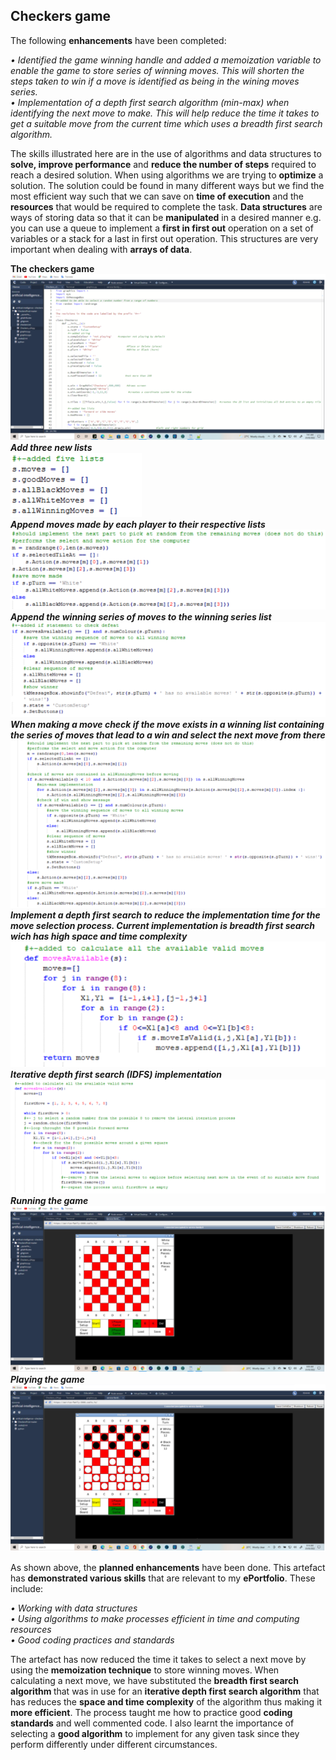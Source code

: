 <h2>Checkers game</h2>
<p>The following <b>enhancements</b> have been completed:</p>
<p><i>• Identified the game winning handle and added a memoization variable to enable the game to store series of winning moves. This will shorten the steps taken to win if a move is identified as being in the wining moves series.<br>
• Implementation of a depth first search algorithm (min-max) when identifying the next move to make. This will help reduce the time it takes to get a suitable move from the current time which uses a breadth first search algorithm.</i><br></p>
<p>The skills illustrated here are in the use of algorithms and data structures to <b>solve, improve performance</b> and <b>reduce the number of steps</b> required to reach a desired solution. When using algorithms we are trying to <b>optimize</b> a solution. The solution could be found in many different ways but we find the most efficient way such that we can save on <b>time of execution</b> and the <b>resources</b> that would be required to complete the task. <b>Data structures</b> are ways of storing data so that it can be <b>manipulated</b> in a desired manner e.g. you can use a queue to implement a <b>first in first out</b> operation on a set of variables or a stack for a last in first out operation. This structures are very important when dealing with <b>arrays of data</b>.</p>

<b>The checkers game</b>
	<img src="https://github.com/EdwardMoenga/checkers/blob/main/pics/Picture1.png"><br>
<b><i>Add three new lists</i></b><br>
	<img src="https://github.com/EdwardMoenga/checkers/blob/main/pics/Picture2.png"><br>
<b><i>Append moves made by each player to their respective lists</i></b><br>
	<img src="https://github.com/EdwardMoenga/checkers/blob/main/pics/Picture3.png"><br>
<b><i>Append the winning series of moves to the winning series list</i></b><br>
	<img src="https://github.com/EdwardMoenga/checkers/blob/main/pics/Picture4.png"><br>
<b><i>When making a move check if the move exists in a winning list containing the series of moves that lead to a win and select the next move from there</i></b><br>
	<img src="https://github.com/EdwardMoenga/checkers/blob/main/pics/Picture5.png"><br>
<b><i>Implement a depth first search to reduce the implementation time for the move selection process. Current implementation is breadth first search wich has high space and time complexity</i></b><br>
	<img src="https://github.com/EdwardMoenga/checkers/blob/main/pics/Picture6.png"><br>
<b><i>Iterative depth first search (IDFS) implementation</i></b><br>
	<img src="https://github.com/EdwardMoenga/checkers/blob/main/pics/Picture7.png"><br>
<b><i>Running the game</i></b><br>
	<img src="https://github.com/EdwardMoenga/checkers/blob/main/pics/Picture8.png"><br>
<b><i>Playing the game</i></b><br>
	<img src="https://github.com/EdwardMoenga/checkers/blob/main/pics/Picture9.png"><br>

<p>As shown above, the <b>planned enhancements</b> have been done. This artefact has <b>demonstrated various skills</b> that are relevant to my <b>ePortfolio</b>. These include:</p>
<p><i>• Working with data structures<br>
• Using algorithms to make processes efficient in time and computing resources<br>
• Good coding practices and standards</i><br></p>
<p>The artefact has now reduced the time it takes to select a next move by using the <b>memoization technique</b> to store winning moves. When calculating a next move, we have substituted the <b>breadth first search algorithm </b>that was in use for an <b>iterative depth first search algorithm</b> that has reduces the <b>space and time complexity</b> of the algorithm thus making it <b>more efficient</b>.
The process taught me how to practice good <b>coding standards</b> and well commented code. I also learnt the importance of selecting a <b>good algorithm</b> to implement for any given task since they perform differently under different circumstances.</p>
